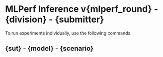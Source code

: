 
# MLPerf Inference v{mlperf_round} - {division} - {submitter}

To run experiments individually, use the following commands.

## {sut} - {model} - {scenario}
